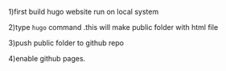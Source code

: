 1)first build hugo website run on local system

2)type `hugo` command .this will make public folder with html file 

3)push public folder to github repo 

4)enable github pages. 
